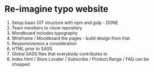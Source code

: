 # Re-imagine typo website

1. Setup basic GIT structure with npm and gulp - DONE
2. Team members to clone repository
3. Moodboard includes typography
4. Wireframe / Moodboard the pages - build design from that
5. Responsiveness a consideration
6. HTML prior to SASS
7. Global SASS files that everybody contributes to
8. Index.html / Store Locater / Subscribe / Product Range / FAQ can be chopped